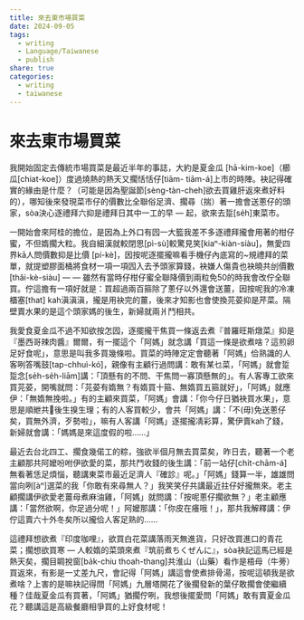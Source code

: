 ```yaml
---
title: 來去東市場買菜
date: 2024-09-05
tags:
  - writing
  - Language/Taiwanese
  - publish
share: true
categories:
  - writing
  - taiwanese
---
```

# 來去東市場買菜  
  
我開始固定去傳統市場買菜是最近半年的事誌，大約是夏金瓜 [hā-kim-koe]（櫛瓜[chiat-koe]）度過燒熱的熱天又擱恬恬仔[tiām- tiām-á]上市的時陣。袂記得確實的緣由是什麼？（可能是因為聖誕節[sèng-tàn-cheh]欲去買雞肝返來煮好料的），哪知後來發現菜市仔的價數比全聯俗足濟、擱尋（揣）著一擔會送蔥仔的頭家，sòa決心逐禮拜六抑是禮拜日其中一工的早 — 起，欲來去踅[se̍h]東菜市。  
  
一開始會來阿桂的擔位，是因為上外口有囥一大籃我差不多逐禮拜攏會用著的柑仔蜜，不但媠擱大粒。我自細漢就較閉思[pì-sù]較驚見笑[kiaⁿ-kiàn-siàu]，無愛四界kā人問價數抑是比價 [pí-kè]，因按呢逐擺攏嘛看手機仔內底寫的~規禮拜的菜單，就提塑膠面桶將食材一項一項囥入去予頭家算錢，袂嫌人傷貴也袂曉共刣價數[thâi-kè-siàu] — — 雖然有當時仔柑仔蜜全聯降價到兩粒免50的時我會改佇全聯買。佇這擔有一項好就是：買超過兩百箍除了蔥仔以外還會送薑，因按呢我的冷凍櫃塞[that] kah滇滇滇，攏是用袂完的薑，後來才知影也會使換芫荽抑是芹菜。隔壁賣水果的是這个頭家媽的後生，新婦就兩爿鬥相共。  
  
我愛食夏金瓜不過不知欲按怎囥，逐擺攏干焦買一條返去煮『普羅旺斯燉菜』抑是『墨西哥辣肉醬』爾爾，有一擺這个「阿媽」就念講「買這一條是欲煮啥？這煎卵足好食呢」，意思是叫我多買幾條啦。買菜的時陣定定會聽著「阿媽」佮熟識的人客咧答嘴鼓[tap-chhuì-kó͘]，親像有主顧行過問講：敢有某乜菜，「阿媽」就會踅踅念[se̍h-se̍h-liām]講：「頂懸有的不問、干焦問一寡頂懸無的」。有人客專工欲來買芫荽，開嘴就問：「芫荽有媠無？有媠買十箍、無媠買五箍就好」，「阿媽」就應伊：「無媠無挽啦。」有的主顧來買菜，「阿媽」會講：「你今仔日猶袂買水果」，意思是順紲共𪜶後生搝生理；有的人客買較少，會共「阿媽」講：「不(毋)免送蔥仔矣，買無外濟，歹勢啦」，嘛有人客講「阿媽」逐擺攏凊彩算，驚伊賣kah了錢，新婦就會講：「媽媽是來這度假的啦……」  
  
最近去台北四工、擱食幾偌工的粽，強欲半個月無去買菜矣，昨日去，聽著一个老主顧那共阿嬤吩咐伊欲愛的菜，那共鬥收錢的後生講：「前一站仔[chi̍t-chām-á]無看著恁足煩惱，聽講東菜市最近足濟人『確診』呢。」「阿媽」錢算一半，雄雄問當向咧[àⁿ]選菜的我「你敢有來尋無人？」我笑笑仔共講最近拄仔好攏無來。老主顧擱講伊欲愛老薑母煮麻油雞，「阿媽」就問講：「按呢蔥仔擱欲無？」老主顧應講：「當然欲啊，你足過分呢！」阿嬤那講：「你皮在癢哦！」，那共我解釋講：伊佇這賣六十外冬矣所以攏佮人客足熟的……  
  
這禮拜想欲煮『印度咖哩』，欲買白花菜講落雨天無進貨，只好改買進口的青花菜；擱想欲買寒 — 人較媠的菜頭來煮『筑前煮ちくぜんに』，sòa袂記這馬已經是熱天矣，擱目睭挩窗[ba̍k-chiu thoah-thang]共淮山（山藥）看作是梧母（牛蒡）買返來，有影是一丈差九尺，會記得「阿媽」講這會使煮排骨湯，按呢這頓我是欲煮啥？上害的是嘛袂記得問「阿媽」九層塔開花了後擱發新的葉仔敢擱會使繼續種？佳哉夏金瓜有買著，「阿媽」猶擱佇咧，我想後擺愛問「阿媽」敢有賣夏金瓜花？聽講這是高級餐廳相爭買的上好食材呢！
